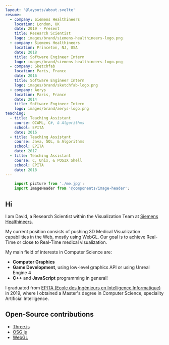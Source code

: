 ```yaml
---
layout: '@layouts/about.svelte'
resume:
  - company: Siemens Healthineers
    location: London, UK
    date: 2019 - Present
    title: Research Scientist
    logo: images/brand/siemens-healthineers-logo.png
  - company: Siemens Healthineers
    location: Princeton, NJ, USA
    date: 2018
    title: Software Engineer Intern
    logo: images/brand/siemens-healthineers-logo.png
  - company: Sketchfab
    location: Paris, France
    date: 2016
    title: Software Engineer Intern
    logo: images/brand/sketchfab-logo.png
  - company: Aerys
    location: Paris, France
    date: 2014
    title: Software Engineer Intern
    logo: images/brand/aerys-logo.png
teaching:
  - title: Teaching Assistant
    course: OCAML, C#, & Algorithms
    school: EPITA
    date: 2016
  - title: Teaching Assistant
    course: Java, SQL, & Algorithms
    school: EPITA
    date: 2017
  - title: Teaching Assistant
    course: C, Unix, & POSIX Shell
    school: EPITA
    date: 2018
---
```


```js module
	import picture from './me.jpg';
	import ImageHeader from '@components/image-header';
```

## Hi

I am David, a Research Scientist within the Visualization Team at
[Siemens Healthineers](https://www.siemens-healthineers.com/).

My current position consists of pushing 3D Medical Visualization
capabilities in the Web, mostly using WebGL. Our goal is to achieve Real-Time
or close to Real-Time medical visualization.

My main field of interests in Computer Science are:
* **Computer Graphics**
* **Game Development**, using low-level graphics API or using Unreal Engine 4
* **C++** and **JavaScript** programming in general!

I graduated from [EPITA (Ecole des Ingénieurs en Intelligence Informatique)](https://www.epita.fr/en) in 2019,
where I obtained a Master's degree in Computer Science, speciality Artificial Intelligence.

## Open-Source contributions

* [Three.js](https://github.com/mrdoob/three.js/)
* [OSG.js](https://github.com/cedricpinson/osgjs)
* [WebGL](https://github.com/KhronosGroup/WebGL)
